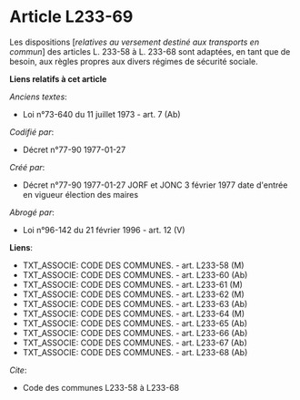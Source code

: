 # Article L233-69

Les dispositions [*relatives au versement destiné aux transports en commun*] des articles L. 233-58 à L. 233-68 sont
adaptées, en tant que de besoin, aux règles propres aux divers régimes de sécurité sociale.

**Liens relatifs à cet article**

_Anciens textes_:

  - Loi n°73-640 du 11 juillet 1973 - art. 7 (Ab)

_Codifié par_:

  - Décret n°77-90 1977-01-27

_Créé par_:

  - Décret n°77-90 1977-01-27 JORF et JONC 3 février 1977 date d'entrée en vigueur élection des maires

_Abrogé par_:

  - Loi n°96-142 du 21 février 1996 - art. 12 (V)

**Liens**:

  - TXT_ASSOCIE: CODE DES COMMUNES. - art. L233-58 (M)
  - TXT_ASSOCIE: CODE DES COMMUNES. - art. L233-60 (Ab)
  - TXT_ASSOCIE: CODE DES COMMUNES. - art. L233-61 (M)
  - TXT_ASSOCIE: CODE DES COMMUNES. - art. L233-62 (M)
  - TXT_ASSOCIE: CODE DES COMMUNES. - art. L233-63 (Ab)
  - TXT_ASSOCIE: CODE DES COMMUNES. - art. L233-64 (M)
  - TXT_ASSOCIE: CODE DES COMMUNES. - art. L233-65 (Ab)
  - TXT_ASSOCIE: CODE DES COMMUNES. - art. L233-66 (Ab)
  - TXT_ASSOCIE: CODE DES COMMUNES. - art. L233-67 (Ab)
  - TXT_ASSOCIE: CODE DES COMMUNES. - art. L233-68 (Ab)

_Cite_:

  - Code des communes L233-58 à L233-68

